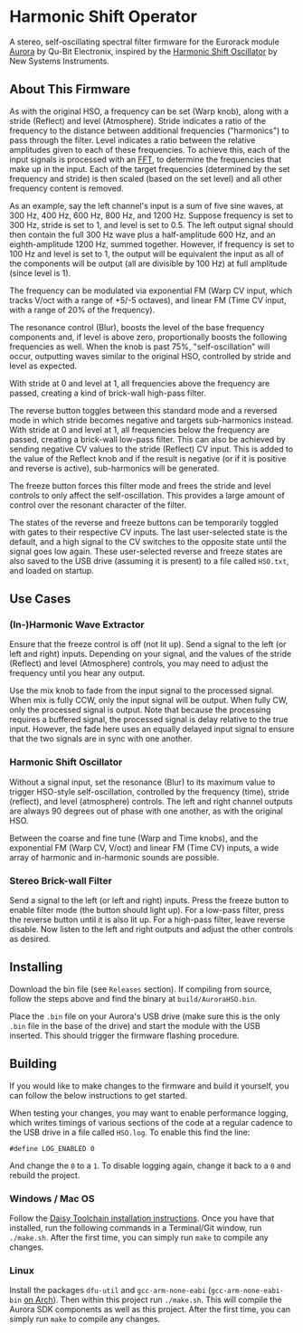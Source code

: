 # Harmonic Shift Operator

A stereo, self-oscillating spectral filter firmware for the Eurorack
module [Aurora](https://www.qubitelectronix.com/shop/p/aurora) by Qu-Bit
Electronix, inspired by the [Harmonic Shift
Oscillator](https://nsinstruments.com/modules/HSO.html) by New Systems
Instruments.

## About This Firmware

As with the original HSO, a frequency can be set (Warp knob), along with a
stride (Reflect) and level (Atmosphere).  Stride indicates a ratio of the
frequency to the distance between additional frequencies ("harmonics") to pass
through the filter.  Level indicates a ratio between the relative amplitudes
given to each of these frequencies.  To achieve this, each of the input
signals is processed with an [FFT](https://en.wikipedia.org/wiki/Fast_Fourier_transform),
to determine the frequencies that make up in the input.  Each of the target
frequencies (determined by the set frequency and stride) is then scaled (based
on the set level) and all other frequency content is removed.

As an example, say the left channel's input is a sum of five sine waves, at 300
Hz, 400 Hz, 600 Hz, 800 Hz, and 1200 Hz.  Suppose frequency is set to 300 Hz,
stride is set to 1, and level is set to 0.5.  The left output signal should
then contain the full 300 Hz wave plus a half-amplitude 600 Hz, and an
eighth-amplitude 1200 Hz, summed together.  However, if frequency is set to 100
Hz and level is set to 1, the output will be equivalent the input as all of the
components will be output (all are divisible by 100 Hz) at full amplitude (since
level is 1).

The frequency can be modulated via exponential FM (Warp CV input, which tracks
V/oct with a range of +5/-5 octaves), and linear FM (Time CV input, with a range
of 20% of the frequency).

The resonance control (Blur), boosts the level of the base frequency components
and, if level is above zero, proportionally boosts the following frequencies as
well.  When the knob is past 75%, "self-oscillation" will occur, outputting
waves similar to the original HSO, controlled by stride and level as expected.

With stride at 0 and level at 1, all frequencies above the frequency are passed,
creating a kind of brick-wall high-pass filter.

The reverse button toggles between this standard mode and a reversed mode in
which stride becomes negative and targets sub-harmonics instead.  With stride at
0 and level at 1, all frequencies below the frequency are passed, creating a
brick-wall low-pass filter.  This can also be achieved by sending negative CV
values to the stride (Reflect) CV input.  This is added to the value of the
Reflect knob and if the result is negative (or if it is positive and reverse is
active), sub-harmonics will be generated.

The freeze button forces this filter mode and frees the stride and level
controls to only affect the self-oscillation.  This provides a large amount of
control over the resonant character of the filter.

The states of the reverse and freeze buttons can be temporarily toggled with
gates to their respective CV inputs.  The last user-selected state is the
default, and a high signal to the CV switches to the opposite state until the
signal goes low again.  These user-selected reverse and freeze states are also
saved to the USB drive (assuming it is present) to a file called `HSO.txt`,
and loaded on startup.

## Use Cases

### (In-)Harmonic Wave Extractor

Ensure that the freeze control is off (not lit up).  Send a signal to the left
(or left and right) inputs.  Depending on your signal, and the values of the
stride (Reflect) and level (Atmosphere) controls, you may need to adjust the
frequency until you hear any output.

Use the mix knob to fade from the input signal to the processed signal.  When
mix is fully CCW, only the input signal will be output.  When fully CW, only the
processed signal is output.  Note that because the processing requires a
buffered signal, the processed signal is delay relative to the true input.
However, the fade here uses an equally delayed input signal to ensure that the
two signals are in sync with one another.

### Harmonic Shift Oscillator

Without a signal input, set the resonance (Blur) to its maximum value to trigger
HSO-style self-oscillation, controlled by the frequency (time), stride
(reflect), and level (atmosphere) controls.  The left and right channel outputs
are always 90 degrees out of phase with one another, as with the original HSO.

Between the coarse and fine tune (Warp and Time knobs), and the exponential FM
(Warp CV, V/oct) and linear FM (Time CV) inputs, a wide array of harmonic and
in-harmonic sounds are possible.

### Stereo Brick-wall Filter

Send a signal to the left (or left and right) inputs.  Press the freeze button
to enable filter mode (the button should light up).  For a low-pass filter,
press the reverse button until it is also lit up.  For a high-pass filter, leave
reverse disable.  Now listen to the left and right outputs and adjust the
other controls as desired.

## Installing

Download the bin file (see `Releases` section).  If compiling from source,
follow the steps above and find the binary at `build/AuroraHSO.bin`.

Place the `.bin` file on your Aurora's USB drive (make sure this is the only
`.bin` file in the base of the drive) and start the module with the USB
inserted.  This should trigger the firmware flashing procedure.

## Building

If you would like to make changes to the firmware and build it yourself, you can
follow the below instructions to get started.

When testing your changes, you may want to enable performance logging, which
writes timings of various sections of the code at a regular cadence to the USB
drive in a file called `HSO.log`.  To enable this find the line:

```
#define LOG_ENABLED 0
```

And change the `0` to a `1`. To disable logging again, change it back to a `0`
and rebuild the project.

### Windows / Mac OS

Follow the [Daisy Toolchain installation
instructions](https://github.com/Qu-Bit-Electronix/Aurora-SDK/?tab=readme-ov-file#installing-the-toolchain).
Once you have that installed, run the following commands in a Terminal/Git
window, run `./make.sh`.  After the first time, you can simply run `make` to
compile any changes.

### Linux

Install the packages `dfu-util` and `gcc-arm-none-eabi`
(`gcc-arm-none-eabi-bin` [on Arch](https://madskjeldgaard.dk/posts/daisy-setup/)).
Then within this project run `./make.sh`.  This will compile the Aurora SDK
components as well as this project.  After the first time, you can simply run
`make` to compile any changes.
